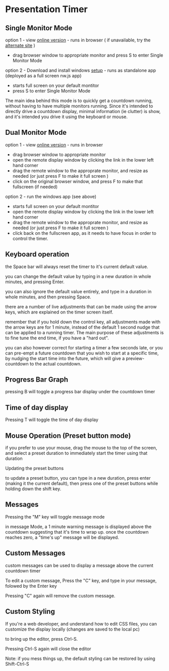 # Presentation Timer

Single Monitor Mode
---

option 1 - view [online version](https://jonathan-annett.github.io/timer/timer.html) - runs in browser ( if unavailable, try the [alternate site](https://timer.1mb.site) )

   * drag browser window to appropriate monitor and press S to enter Single Monitor Mode
  
option 2 - Download and install windows [setup](Setup.exe) - runs as standalone app (deployed as a full screen nw.js app)  

   * starts full screen on your default montitor
   * press S to enter Single Monitor Mode


The main idea behind this mode is to quickly get a countdown running, without having to have multiple monitors running.
Since it's intended to directly drive a countdown display, minimal information (ie clutter) is show, and it's intended you drive it using the keyboard or mouse.


Dual Monitor Mode
---

option 1 - view [online version](https://jonathan-annett.github.io/timer/timer.html) - runs in browser

   * drag browser window to appropriate monitor 
   * open the remote display window by clicking the link in the lower left hand corner
   * drag the remote window to the approprate monitor, and resize as needed  (or just press F to make it full screen )
   * click on the original browser window, and press F to make that fullscreen (if needed) 
  
option 2 - run the windows app (see above) 

   * starts full screen on your default montitor
   * open the remote display window by clicking the link in the lower left hand corner
   * drag the remote window to the approprate monitor, and resize as needed  (or just press F to make it full screen )
   * click back on the fullscreen app, as it needs to have focus in order to control the timer.


Keyboard operation
---

the Space bar will always reset the timer to it's current default value.

you can change the default value by typing in a new duration in whole minutes, and pressing Enter.

you can also ignore the default value entirely, and type in a duration in whole minutes, and then pressing Space.

there are a number of live adjustments that can be made using the arrow keys, which are explained on the timer screen itself.

remember that if you hold down the control key, all adjustments made with the arrow keys are for 1 minute, instead of the default 1 second nudge that can be applied to a running timer. The main purpose of these adjustments is to fine tune the end time, if you have a "hard out". 

you can also however correct for starting a timer a few seconds late, or you can pre-empt a future countdown that you wish to start at a specific time, by nudging the start time into the future, which will give a preview-countdown to the actual countdown.

Progress Bar Graph
---
pressing B will toggle a progress bar display under the countdown timer

Time of day display
---

Pressing T will toggle the time of day display

Mouse Operation (Preset button mode)
---
if you prefer to use your mouse, drag the mouse to the top of the screen, and select a preset duration to immediately start the timer using that duration

Updating the preset buttons

to update a preset button, you can type in a new duration, press enter (making it the current default), then press one of the preset buttons while holding down the shift key.

Messages
---
Pressing the "M" key will toggle message mode

in message Mode, a 1 minute warning message is displayed above the countdown suggesting that it's time to wrap up. once the countdown reaches zero, a "time's up" message will be displayed.

Custom Messages
---

custom messages can be used to display a message above the current countdown timer

To edit a custom message, Press the "C" key, and type in your message, folowed by the Enter key

Pressing "C" again will remove the custom message.

Custom Styling
---

If you're a web developer, and understand how to edit CSS files, you can customize the display locally (changes are saved to the local pc)

to bring up the editor, press Ctrl-S.

Pressing Ctrl-S again will close the editor

Note: if you mess things up, the default styling can be restored by using Shift-Ctrl-S



